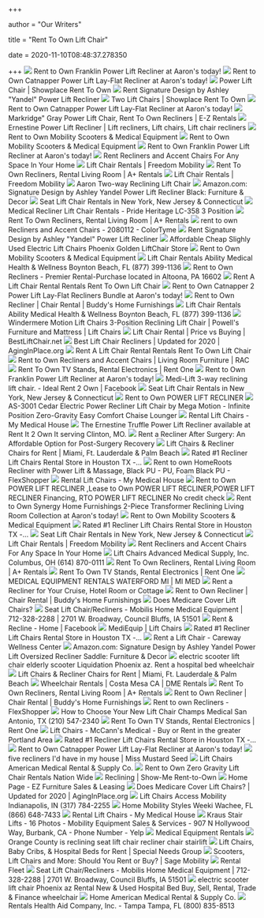 +++
        
author = "Our Writers"
        
title = "Rent To Own Lift Chair"
        
date = 2020-11-10T08:48:37.278350
        
+++
[ ![](https://www.aarons.com/on/demandware.static/-/Sites-aarons_master/default/dw91886448/Furniture/7803PLL_1.jpg)](https://www.aarons.com/on/demandware.static/-/Sites-aarons_master/default/dw91886448/Furniture/7803PLL_1.jpg) Rent to Own Franklin Power Lift Recliner at Aaron's today!
[ ![](https://www.aarons.com/on/demandware.static/-/Sites-aarons_master/default/dw2216f82c/Furniture/7803JIC_01.jpg)](https://www.aarons.com/on/demandware.static/-/Sites-aarons_master/default/dw2216f82c/Furniture/7803JIC_01.jpg) Rent to Own Catnapper Power Lift Lay-Flat Recliner at Aaron's today!
[ ![](https://www.showplacerents.com/products/images/10900-12.jpg)](https://www.showplacerents.com/products/images/10900-12.jpg) Power Lift Chair | Showplace Rent To Own
[ ![](https://ik.imagekit.io/rac/medias/100023960-01.jpg?context=bWFzdGVyfGltYWdlc3wyMjYwNTk2fGltYWdlL2pwZWd8c3lzLW1hc3Rlci9pbWFnZXMvaDg0L2g5MS85MzkzMDE5NTUxNzc0LzEwMDAyMzk2MF8wMS5qcGd8ODNlYjg5MWQyNzJhNWJhOTBlYmNlZjljNjkwNjAwMGFhNTY4ZTRlNDAzOTUxZDA5YTEyY2ZmYzU5OTM4OGUwYg&alt=Signature-Design-by-Ashley-Yandel-Power-Recliner--Room-View&tr=w-286,h-190,cm-pad_resize)](https://ik.imagekit.io/rac/medias/100023960-01.jpg?context=bWFzdGVyfGltYWdlc3wyMjYwNTk2fGltYWdlL2pwZWd8c3lzLW1hc3Rlci9pbWFnZXMvaDg0L2g5MS85MzkzMDE5NTUxNzc0LzEwMDAyMzk2MF8wMS5qcGd8ODNlYjg5MWQyNzJhNWJhOTBlYmNlZjljNjkwNjAwMGFhNTY4ZTRlNDAzOTUxZDA5YTEyY2ZmYzU5OTM4OGUwYg&alt=Signature-Design-by-Ashley-Yandel-Power-Recliner--Room-View&tr=w-286,h-190,cm-pad_resize) Rent Signature Design by Ashley "Yandel" Power Lift Recliner
[ ![](https://www.showplacerents.com/products/images/97601-12X2.jpg)](https://www.showplacerents.com/products/images/97601-12X2.jpg) Two Lift Chairs | Showplace Rent To Own
[ ![](https://www.aarons.com/dw/image/v2/BBZS_PRD/on/demandware.static/-/Sites-aarons_master/default/dw66c74a68/Furniture/7803JIC_02.jpg?sw=1350&sh=1000&sm=fit)](https://www.aarons.com/dw/image/v2/BBZS_PRD/on/demandware.static/-/Sites-aarons_master/default/dw66c74a68/Furniture/7803JIC_02.jpg?sw=1350&sh=1000&sm=fit) Rent to Own Catnapper Power Lift Lay-Flat Recliner at Aaron's today!
[ ![](https://shopezrentals.com/storage/app/uploads/public/5f5/e35/137/thumb_21784_800_640_0_0_auto.png)](https://shopezrentals.com/storage/app/uploads/public/5f5/e35/137/thumb_21784_800_640_0_0_auto.png) Markridge" Gray Power Lift Chair, Rent To Own Recliners | E-Z Rentals
[ ![](https://i.pinimg.com/originals/71/94/dd/7194dd56fad5f24726f7b1cf54f5dba8.jpg)](https://i.pinimg.com/originals/71/94/dd/7194dd56fad5f24726f7b1cf54f5dba8.jpg) Ernestine Power Lift Recliner | Lift recliners, Lift chairs, Lift chair  recliners
[ ![](https://cdn1.rentorlandoscooters.com/wp-content/uploads/The-Siesta-Recliner-Lift-Chair-300x300.jpg)](https://cdn1.rentorlandoscooters.com/wp-content/uploads/The-Siesta-Recliner-Lift-Chair-300x300.jpg) Rent to Own Mobility Scooters & Medical Equipment
[ ![](https://cdn1.rentorlandoscooters.com/wp-content/uploads/Capri-Recliner-Chair-1-300x300.jpg)](https://cdn1.rentorlandoscooters.com/wp-content/uploads/Capri-Recliner-Chair-1-300x300.jpg) Rent to Own Mobility Scooters & Medical Equipment
[ ![](https://www.aarons.com/dw/image/v2/BBZS_PRD/on/demandware.static/-/Sites-aarons_master/default/dw49f32aeb/Furniture/7803PLL.jpg?sw=1350&sh=1000&sm=fit)](https://www.aarons.com/dw/image/v2/BBZS_PRD/on/demandware.static/-/Sites-aarons_master/default/dw49f32aeb/Furniture/7803PLL.jpg?sw=1350&sh=1000&sm=fit) Rent to Own Franklin Power Lift Recliner at Aaron's today!
[ ![](https://ik.imagekit.io/rac/medias/RTORC-image-1.jpg?context=bWFzdGVyfHJvb3R8MzA2Mzl8aW1hZ2UvanBlZ3xzeXMtbWFzdGVyL3Jvb3QvaDZhL2hmZS84Nzk3ODE3MzcyNzAyL1JUT1JDX2ltYWdlXzEuanBnfGNkMjJiMzQ0MjhhNjAxZjU3MzczMDI5YjQyNzdhN2RmMjE5OTU4ZmMyYzc1YzhjOTdkODU5ODEwNzc4Y2FiYmY)](https://ik.imagekit.io/rac/medias/RTORC-image-1.jpg?context=bWFzdGVyfHJvb3R8MzA2Mzl8aW1hZ2UvanBlZ3xzeXMtbWFzdGVyL3Jvb3QvaDZhL2hmZS84Nzk3ODE3MzcyNzAyL1JUT1JDX2ltYWdlXzEuanBnfGNkMjJiMzQ0MjhhNjAxZjU3MzczMDI5YjQyNzdhN2RmMjE5OTU4ZmMyYzc1YzhjOTdkODU5ODEwNzc4Y2FiYmY) Rent Recliners and Accent Chairs For Any Space In Your Home
[ ![](https://www.freedommobilitysolutions.com/wp-content/uploads/2014/09/reclining-lift-chair-1-300x283.jpg)](https://www.freedommobilitysolutions.com/wp-content/uploads/2014/09/reclining-lift-chair-1-300x283.jpg) Lift Chair Rentals | Freedom Mobility
[ ![](https://shopaplusrentals.com/storage/app/uploads/public/5f6/0b8/90d/thumb_22385_448_360_0_0_auto.png)](https://shopaplusrentals.com/storage/app/uploads/public/5f6/0b8/90d/thumb_22385_448_360_0_0_auto.png) Rent To Own Recliners, Rental Living Room | A+ Rentals
[ ![](https://www.freedommobilitysolutions.com/wp-content/uploads/2014/09/reclining-lift-chair-5-300x283.jpg)](https://www.freedommobilitysolutions.com/wp-content/uploads/2014/09/reclining-lift-chair-5-300x283.jpg) Lift Chair Rentals | Freedom Mobility
[ ![](https://www.saferwholesale.com/v/vspfiles/photos/MED-3555-2.jpg?v-cache=1360348938)](https://www.saferwholesale.com/v/vspfiles/photos/MED-3555-2.jpg?v-cache=1360348938) Aaron Two-way Reclining Lift Chair
[ ![](https://images-na.ssl-images-amazon.com/images/I/71d9PLGr-cL._AC_SL1500_.jpg)](https://images-na.ssl-images-amazon.com/images/I/71d9PLGr-cL._AC_SL1500_.jpg) Amazon.com: Signature Design by Ashley Yandel Power Lift Recliner Black:  Furniture & Decor
[ ![](https://homepromedical.com/cart/images/products/LC358M_3.jpg)](https://homepromedical.com/cart/images/products/LC358M_3.jpg) Seat Lift Chair Rentals in New York, New Jersey & Connecticut
[ ![](https://atozwheelchairs.com/pub/media/catalog/product/cache/image/450x450/a3b716ea5f8a2de1709c9ded25c109fe/p/o/power-lift-chair-rental-pride-online_3.jpg)](https://atozwheelchairs.com/pub/media/catalog/product/cache/image/450x450/a3b716ea5f8a2de1709c9ded25c109fe/p/o/power-lift-chair-rental-pride-online_3.jpg) Medical Recliner Lift Chair Rentals - Pride Heritage LC-358 3 Position
[ ![](https://shopaplusrentals.com/storage/app/uploads/public/5f6/0b8/d4e/thumb_22387_448_360_0_0_auto.png)](https://shopaplusrentals.com/storage/app/uploads/public/5f6/0b8/d4e/thumb_22387_448_360_0_0_auto.png) Rent To Own Recliners, Rental Living Room | A+ Rentals
[ ![](https://www.colortyme.com/images/stories/virtuemart/product/ashley_samir%20power%20lift%20recliner_2080112.jpg)](https://www.colortyme.com/images/stories/virtuemart/product/ashley_samir%20power%20lift%20recliner_2080112.jpg) rent to own Recliners and Accent Chairs - 2080112 - ColorTyme
[ ![](https://ik.imagekit.io/rac/medias/100023960-05-300.jpg?context=bWFzdGVyfGltYWdlc3wxMTM4NHxpbWFnZS9qcGVnfHN5cy1tYXN0ZXIvaW1hZ2VzL2hiYy9oNjgvOTM3NjAyNjkxODk0Mi8xMDAwMjM5NjBfMDVfMzAwLmpwZ3wwYzg3MjgzMzExZjRjZWU5MWVhNWNmYzQ1YjcyOTFiNDRlMDRjMmJkNWY0MTcxMzhkMjhjZTk4MTdhZGNjZWFm&alt=Signature-Design-by-Ashley-Yandel-Power-Lift-Recliner--Lift-View&tr=w-1004,h-668,cm-pad_resize)](https://ik.imagekit.io/rac/medias/100023960-05-300.jpg?context=bWFzdGVyfGltYWdlc3wxMTM4NHxpbWFnZS9qcGVnfHN5cy1tYXN0ZXIvaW1hZ2VzL2hiYy9oNjgvOTM3NjAyNjkxODk0Mi8xMDAwMjM5NjBfMDVfMzAwLmpwZ3wwYzg3MjgzMzExZjRjZWU5MWVhNWNmYzQ1YjcyOTFiNDRlMDRjMmJkNWY0MTcxMzhkMjhjZTk4MTdhZGNjZWFm&alt=Signature-Design-by-Ashley-Yandel-Power-Lift-Recliner--Lift-View&tr=w-1004,h-668,cm-pad_resize) Rent Signature Design by Ashley "Yandel" Power Lift Recliner
[ ![](http://www.aamcare-electropedic.com/Used-Electric-Lift-Chairs.jpg)](http://www.aamcare-electropedic.com/Used-Electric-Lift-Chairs.jpg) Affordable Cheap Slighly Used Electric Lift Chairs Phoenix Golden LiftChair  Store
[ ![](https://cdn1.rentorlandoscooters.com/wp-content/uploads/Space-Saver-SmallMedium-Recliner-Lift-Chair-hazzlenut-2-300x300.jpg)](https://cdn1.rentorlandoscooters.com/wp-content/uploads/Space-Saver-SmallMedium-Recliner-Lift-Chair-hazzlenut-2-300x300.jpg) Rent to Own Mobility Scooters & Medical Equipment
[ ![](https://cdnmedia.endeavorsuite.com/images/organizations/7f3f3704-c00a-4696-b76d-acc6eb129844/siteimages/rentals/liftchairs2a.jpg?v=1527083146834?v=20191007165047)](https://cdnmedia.endeavorsuite.com/images/organizations/7f3f3704-c00a-4696-b76d-acc6eb129844/siteimages/rentals/liftchairs2a.jpg?v=1527083146834?v=20191007165047) Lift Chair Rentals Ability Medical Health & Wellness Boynton Beach, FL  (877) 399-1136
[ ![](https://www.altoonapremier.com/DesktopModules/MasterCatImageMapper_v2/ImageMap_v2/User/ImageHandler.ashx?id=1581757)](https://www.altoonapremier.com/DesktopModules/MasterCatImageMapper_v2/ImageMap_v2/User/ImageHandler.ashx?id=1581757) Rent to Own Recliners - Premier Rental-Purchase located in Altoona, PA 16602
[ ![](http://www.bradfordmedicalsupply.com/productimages/goldentechnologies/liftchairs/comforterseries/cloud2.jpg)](http://www.bradfordmedicalsupply.com/productimages/goldentechnologies/liftchairs/comforterseries/cloud2.jpg) Rent A Lift Chair Rental Rentals Rent To Own Lift Chair
[ ![](https://www.aarons.com/on/demandware.static/-/Sites-aarons_master/default/dwc866146f/Furniture/G100883_01.jpg)](https://www.aarons.com/on/demandware.static/-/Sites-aarons_master/default/dwc866146f/Furniture/G100883_01.jpg) Rent to Own Catnapper 2 Power Lift Lay-Flat Recliners Bundle at Aaron's  today!
[ ![](https://www.buddyrents.com/media/catalog/product/cache/1/small_image/295x/040ec09b1e35df139433887a97daa66f/1/0/103763_3000x2678.jpg)](https://www.buddyrents.com/media/catalog/product/cache/1/small_image/295x/040ec09b1e35df139433887a97daa66f/1/0/103763_3000x2678.jpg) Rent to Own Recliner | Chair Rental | Buddy's Home Furnishings
[ ![](https://cdnmedia.endeavorsuite.com/images/organizations/7f3f3704-c00a-4696-b76d-acc6eb129844/siteimages/rentals/liftchairs1a.jpg?v=1527083146834?v=20191007165047)](https://cdnmedia.endeavorsuite.com/images/organizations/7f3f3704-c00a-4696-b76d-acc6eb129844/siteimages/rentals/liftchairs1a.jpg?v=1527083146834?v=20191007165047) Lift Chair Rentals Ability Medical Health & Wellness Boynton Beach, FL  (877) 399-1136
[ ![](https://images.furnituredealer.net/img/products%2Fmega_motion%2Fcolor%2Flift%20chairs%20br_as-4001%20hunter-b0.jpg)](https://images.furnituredealer.net/img/products%2Fmega_motion%2Fcolor%2Flift%20chairs%20br_as-4001%20hunter-b0.jpg) Windermere Motion Lift Chairs 3-Position Reclining Lift Chair | Powell's  Furniture and Mattress | Lift Chairs
[ ![](https://bestliftchair.net/wp-content/uploads/Windmere-FC-101-300x300.gif)](https://bestliftchair.net/wp-content/uploads/Windmere-FC-101-300x300.gif) Lift Chair Rental | Price vs Buying | BestLiftChair.net
[ ![](https://m.media-amazon.com/images/I/41XrsdMt-+L.jpg)](https://m.media-amazon.com/images/I/41XrsdMt-+L.jpg) Best Lift Chair Recliners | Updated for 2020 | AgingInPlace.org
[ ![](http://www.bradfordmedicalsupply.com/productimages/goldentechnologies/liftchairs/maxicomfortseries/MaxiComfort-medium.jpg)](http://www.bradfordmedicalsupply.com/productimages/goldentechnologies/liftchairs/maxicomfortseries/MaxiComfort-medium.jpg) Rent A Lift Chair Rental Rentals Rent To Own Lift Chair
[ ![](https://ik.imagekit.io/rac/medias/100026869-01.jpg?context=bWFzdGVyfGltYWdlc3wxODAyMTgwfGltYWdlL2pwZWd8c3lzLW1hc3Rlci9pbWFnZXMvaDM4L2g3My85MzkyNzM3NDE5Mjk0LzEwMDAyNjg2OV8wMS5qcGd8NTJkYTE3MmMzZjRjYmMyOTQyODZjMDVlYzJhN2EwNDVlZjA0ODY1NjZlMjU5ZWQ4NTI3NzQ3NmRlOGZkYWNhZQ&alt=Signature-Design-by-Ashley-Drakestone-Autumn-Heat-and-Massage-Rocker-Recliner--Room-View&tr=w-315,h-210,cm-pad_resize)](https://ik.imagekit.io/rac/medias/100026869-01.jpg?context=bWFzdGVyfGltYWdlc3wxODAyMTgwfGltYWdlL2pwZWd8c3lzLW1hc3Rlci9pbWFnZXMvaDM4L2g3My85MzkyNzM3NDE5Mjk0LzEwMDAyNjg2OV8wMS5qcGd8NTJkYTE3MmMzZjRjYmMyOTQyODZjMDVlYzJhN2EwNDVlZjA0ODY1NjZlMjU5ZWQ4NTI3NzQ3NmRlOGZkYWNhZQ&alt=Signature-Design-by-Ashley-Drakestone-Autumn-Heat-and-Massage-Rocker-Recliner--Room-View&tr=w-315,h-210,cm-pad_resize) Rent to Own Recliners and Accent Chairs | Living Room Furniture | RAC
[ ![](https://shoprentone.com/storage/app/uploads/public/5ef/357/bc9/thumb_2740_255_255_0_0_auto.jpg)](https://shoprentone.com/storage/app/uploads/public/5ef/357/bc9/thumb_2740_255_255_0_0_auto.jpg) Rent To Own TV Stands, Rental Electronics | Rent One
[ ![](https://www.aarons.com/dw/image/v2/BBZS_PRD/on/demandware.static/-/Sites-aarons_master/default/dwe6e8c1ae/Furniture/7803PLL_2.jpg?sw=1350&sh=1000&sm=fit)](https://www.aarons.com/dw/image/v2/BBZS_PRD/on/demandware.static/-/Sites-aarons_master/default/dwe6e8c1ae/Furniture/7803PLL_2.jpg?sw=1350&sh=1000&sm=fit) Rent to Own Franklin Power Lift Recliner at Aaron's today!
[ ![](https://lookaside.fbsbx.com/lookaside/crawler/media/?media_id=624960554215779)](https://lookaside.fbsbx.com/lookaside/crawler/media/?media_id=624960554215779) Medi-Lift 3-way reclining lift chair. - Ideal Rent 2 Own | Facebook
[ ![](https://homepromedical.com/cart/images/products/2050_Assist-A-Tray_under_Lift-Chair.jpg)](https://homepromedical.com/cart/images/products/2050_Assist-A-Tray_under_Lift-Chair.jpg) Seat Lift Chair Rentals in New York, New Jersey & Connecticut
[ ![](http://assets.coastercic.com/productpictures/600416/1x550.jpg)](http://assets.coastercic.com/productpictures/600416/1x550.jpg) Rent to Own POWER LIFT RECLINER
[ ![](https://www.vitalitywebb.com/backstore/Mega_Motion/pics/AS-3001-chair-Blue.jpg)](https://www.vitalitywebb.com/backstore/Mega_Motion/pics/AS-3001-chair-Blue.jpg) AS-3001 Cedar Electric Power Recliner Lift Chair by Mega Motion - Infinite  Position Zero-Gravity Easy Comfort Chaise Lounger
[ ![](https://cdn.shopify.com/s/files/1/0255/8862/9557/collections/rental-lift-chairs_600x.png?v=1593636600)](https://cdn.shopify.com/s/files/1/0255/8862/9557/collections/rental-lift-chairs_600x.png?v=1593636600) Rental Lift Chairs - My Medical House
[ ![](https://cdn11.bigcommerce.com/s-vj8hvmf1kg/images/stencil/1280x1280/products/423/822/97602-12-UP__21083.1574874808.jpg?c=2)](https://cdn11.bigcommerce.com/s-vj8hvmf1kg/images/stencil/1280x1280/products/423/822/97602-12-UP__21083.1574874808.jpg?c=2) The Ernestine Truffle Power Lift Recliner available at Rent It 2 Own It  serving Clinton, MO.
[ ![](https://i1.wp.com/williamslifts.com/wp-content/uploads/2017/03/sofa-575774_640.png?fit=640%2C483&ssl=1&resize=1280%2C720)](https://i1.wp.com/williamslifts.com/wp-content/uploads/2017/03/sofa-575774_640.png?fit=640%2C483&ssl=1&resize=1280%2C720) Rent a Recliner After Surgery: An Affordable Option for Post-Surgery  Recovery
[ ![](https://www.familyrentals.com/wp-content/uploads/2015/03/LC358-324x324.jpg)](https://www.familyrentals.com/wp-content/uploads/2015/03/LC358-324x324.jpg) Lift Chairs & Recliner Chairs for Rent | Miami, Ft. Lauderdale & Palm Beach
[ ![](https://ecaremedicalsupplies.com/assets/pictures/product-template/lift-chair-banner-min.jpg)](https://ecaremedicalsupplies.com/assets/pictures/product-template/lift-chair-banner-min.jpg) Rated #1 Recliner Lift Chairs Rental Store in Houston TX -...
[ ![](https://images.flexshopper.xyz/385x385/product-beta-images/6e9bb375-4967-405b-919a-338f3cb734e6.jpeg)](https://images.flexshopper.xyz/385x385/product-beta-images/6e9bb375-4967-405b-919a-338f3cb734e6.jpeg) Rent to own HomeRoots Recliner with Power Lift & Massage, Black PU - PU,  Foam Black PU - FlexShopper
[ ![](https://cdn.shopify.com/s/files/1/0255/8862/9557/files/Lift_Chair_Rental_1600x.jpg?v=1597177827)](https://cdn.shopify.com/s/files/1/0255/8862/9557/files/Lift_Chair_Rental_1600x.jpg?v=1597177827) Rental Lift Chairs - My Medical House
[ ![](http://assets.coastercic.com/productpictures/600416/2x550.jpg)](http://assets.coastercic.com/productpictures/600416/2x550.jpg) Rent to Own POWER LIFT RECLINER ,Lease to Own POWER LIFT RECLINER,POWER LIFT  RECLINER Financing, RTO POWER LIFT RECLINER No credit check
[ ![](https://www.aarons.com/dw/image/v2/BBZS_PRD/on/demandware.static/-/Sites-aarons_master/default/dw5d9bd793/Furniture/G100013_01.jpg?sw=1350&sh=1000&sm=fit)](https://www.aarons.com/dw/image/v2/BBZS_PRD/on/demandware.static/-/Sites-aarons_master/default/dw5d9bd793/Furniture/G100013_01.jpg?sw=1350&sh=1000&sm=fit) Rent to Own Synergy Home Furnishings 2-Piece Transformer Reclining Living  Room Collection at Aaron's today!
[ ![](https://cdn1.rentorlandoscooters.com/wp-content/uploads/Space-Saver-2-Position-Lift-Chair-Power-Recliner-grey-300x300.jpg)](https://cdn1.rentorlandoscooters.com/wp-content/uploads/Space-Saver-2-Position-Lift-Chair-Power-Recliner-grey-300x300.jpg) Rent to Own Mobility Scooters & Medical Equipment
[ ![](https://ecaremedicalsupplies.com/products/chairs/recliner-lift-chairs/images/140010049.jpg)](https://ecaremedicalsupplies.com/products/chairs/recliner-lift-chairs/images/140010049.jpg) Rated #1 Recliner Lift Chairs Rental Store in Houston TX -...
[ ![](https://homepromedical.com/cart/images/categories/LC_PositionsChart_Blue.png)](https://homepromedical.com/cart/images/categories/LC_PositionsChart_Blue.png) Seat Lift Chair Rentals in New York, New Jersey & Connecticut
[ ![](https://www.freedommobilitysolutions.com/wp-content/uploads/2014/09/reclining-lift-chair-2-300x283.jpg)](https://www.freedommobilitysolutions.com/wp-content/uploads/2014/09/reclining-lift-chair-2-300x283.jpg) Lift Chair Rentals | Freedom Mobility
[ ![](https://ik.imagekit.io/rac/medias/RTORC-image-3.jpg?context=bWFzdGVyfHJvb3R8MzA2NDZ8aW1hZ2UvanBlZ3xzeXMtbWFzdGVyL3Jvb3QvaDg2L2hmYi84Nzk3ODE3NTAzNzc0L1JUT1JDX2ltYWdlXzMuanBnfGRlNjg4NTMxYmVjYTY2MzA3NDljMzFhNjkzYjRkMGM2ODQzYTc3MjQ4OGY5ZGY2YjhhYzA2YmEyNGI5OTRhNTI)](https://ik.imagekit.io/rac/medias/RTORC-image-3.jpg?context=bWFzdGVyfHJvb3R8MzA2NDZ8aW1hZ2UvanBlZ3xzeXMtbWFzdGVyL3Jvb3QvaDg2L2hmYi84Nzk3ODE3NTAzNzc0L1JUT1JDX2ltYWdlXzMuanBnfGRlNjg4NTMxYmVjYTY2MzA3NDljMzFhNjkzYjRkMGM2ODQzYTc3MjQ4OGY5ZGY2YjhhYzA2YmEyNGI5OTRhNTI) Rent Recliners and Accent Chairs For Any Space In Your Home
[ ![](https://cdnmedia.endeavorsuite.com/images/ThumbGenerator/Thumb.aspx?img=//cdnmedia.endeavorsuite.com/images/organizations/000cb57d-ab84-4c02-bb15-a263597d149e/JamesHandsOut-ComforterChairs-SellingCenter.jpg&v=1578073766814&mw=730&mh=410&f=1?v=20200302185437)](https://cdnmedia.endeavorsuite.com/images/ThumbGenerator/Thumb.aspx?img=//cdnmedia.endeavorsuite.com/images/organizations/000cb57d-ab84-4c02-bb15-a263597d149e/JamesHandsOut-ComforterChairs-SellingCenter.jpg&v=1578073766814&mw=730&mh=410&f=1?v=20200302185437) Lift Chairs Advanced Medical Supply, Inc. Columbus, OH (614) 870-0111
[ ![](https://shopaplusrentals.com/storage/app/uploads/public/5f6/0b9/1bd/thumb_22388_448_360_0_0_auto.png)](https://shopaplusrentals.com/storage/app/uploads/public/5f6/0b9/1bd/thumb_22388_448_360_0_0_auto.png) Rent To Own Recliners, Rental Living Room | A+ Rentals
[ ![](https://shoprentone.com/storage/app/uploads/public/5f2/43f/f29/thumb_2876_255_255_0_0_auto.jpg)](https://shoprentone.com/storage/app/uploads/public/5f2/43f/f29/thumb_2876_255_255_0_0_auto.jpg) Rent To Own TV Stands, Rental Electronics | Rent One
[ ![](https://www.mi-med.com/sites/default/files/styles/slide_/public/slide_images/Lift%20Chairs_1.png?itok=0OQrPKjj)](https://www.mi-med.com/sites/default/files/styles/slide_/public/slide_images/Lift%20Chairs_1.png?itok=0OQrPKjj) MEDICAL EQUIPMENT RENTALS WATERFORD MI | MI MED
[ ![](https://www.tripsavvy.com/thmb/EYg69KGh92TYStw4KVc1DhL0B8Q=/2408x2408/smart/filters:no_upscale()/GettyImages-912370824-5c3e4fc0c9e77c000193a590.jpg)](https://www.tripsavvy.com/thmb/EYg69KGh92TYStw4KVc1DhL0B8Q=/2408x2408/smart/filters:no_upscale()/GettyImages-912370824-5c3e4fc0c9e77c000193a590.jpg) Rent a Recliner for Your Cruise, Hotel Room or Cottage
[ ![](https://www.buddyrents.com/media/catalog/product/cache/1/small_image/295x/040ec09b1e35df139433887a97daa66f/1/0/106150_2650x2270.jpg)](https://www.buddyrents.com/media/catalog/product/cache/1/small_image/295x/040ec09b1e35df139433887a97daa66f/1/0/106150_2650x2270.jpg) Rent to Own Recliner | Chair Rental | Buddy's Home Furnishings
[ ![](https://i0.wp.com/post.healthline.com/wp-content/uploads/2020/05/senior_getting_help_to_stand-1296x728-header.jpg?w=1155&h=1528)](https://i0.wp.com/post.healthline.com/wp-content/uploads/2020/05/senior_getting_help_to_stand-1296x728-header.jpg?w=1155&h=1528) Does Medicare Cover Lift Chairs?
[ ![](http://www.mobilismed.com/uploads/6/9/7/0/69706159/1647175212_orig.png)](http://www.mobilismed.com/uploads/6/9/7/0/69706159/1647175212_orig.png) Seat Lift Chair/Recliners - Mobilis Home Medical Equipment | 712-328-2288 |  2701 W. Broadway, Council Bluffs, IA 51501
[ ![](https://lookaside.fbsbx.com/lookaside/crawler/media/?media_id=2315571728550623&get_thumbnail=1)](https://lookaside.fbsbx.com/lookaside/crawler/media/?media_id=2315571728550623&get_thumbnail=1) Rent & Recline - Home | Facebook
[ ![](http://mediequip.net/wp-content/uploads/2020/03/display-8.jpg)](http://mediequip.net/wp-content/uploads/2020/03/display-8.jpg) MediEquip | Lift Chairs
[ ![](https://ecaremedicalsupplies.com/products/chairs/recliner-lift-chairs/images/140010027.jpg)](https://ecaremedicalsupplies.com/products/chairs/recliner-lift-chairs/images/140010027.jpg) Rated #1 Recliner Lift Chairs Rental Store in Houston TX -...
[ ![](https://carewaywellness.com/wp-content/gallery/rentals/liftchair.jpg)](https://carewaywellness.com/wp-content/gallery/rentals/liftchair.jpg) Rent a Lift Chair - Careway Wellness Center
[ ![](https://images-na.ssl-images-amazon.com/images/I/71H1Hwnlx5L._AC_SL1500_.jpg)](https://images-na.ssl-images-amazon.com/images/I/71H1Hwnlx5L._AC_SL1500_.jpg) Amazon.com: Signature Design by Ashley Yandel Power Lift Oversized Recliner  Saddle: Furniture & Decor
[ ![](http://www.latexpedic.com/--Used-Master.jpg)](http://www.latexpedic.com/--Used-Master.jpg) electric scooter lift chair elderly scooter Liquidation Phoenix az. Rent a  hospital bed wheelchair
[ ![](https://www.familyrentals.com/wp-content/uploads/2015/12/recliner_lift_chair_20250x.jpg)](https://www.familyrentals.com/wp-content/uploads/2015/12/recliner_lift_chair_20250x.jpg) Lift Chairs & Recliner Chairs for Rent | Miami, Ft. Lauderdale & Palm Beach
[ ![](https://cdnmedia.endeavorsuite.com/images/organizations/8e63e7ca-7755-4697-abfe-cd75f4249d41/lift-chair.png?v=1543313875680)](https://cdnmedia.endeavorsuite.com/images/organizations/8e63e7ca-7755-4697-abfe-cd75f4249d41/lift-chair.png?v=1543313875680) Wheelchair Rentals | Costa Mesa CA | DME Rentals
[ ![](https://shopaplusrentals.com/storage/app/uploads/public/5f6/0bb/127/thumb_22393_448_360_0_0_auto.png)](https://shopaplusrentals.com/storage/app/uploads/public/5f6/0bb/127/thumb_22393_448_360_0_0_auto.png) Rent To Own Recliners, Rental Living Room | A+ Rentals
[ ![](https://www.buddyrents.com/media/catalog/product/cache/1/small_image/295x/040ec09b1e35df139433887a97daa66f/1/0/103788_3000x2562.jpg)](https://www.buddyrents.com/media/catalog/product/cache/1/small_image/295x/040ec09b1e35df139433887a97daa66f/1/0/103788_3000x2562.jpg) Rent to Own Recliner | Chair Rental | Buddy's Home Furnishings
[ ![](https://images.flexshopper.xyz/200x200/product-beta-images/41ad152e-99c5-4178-a05d-5491b237b954.jpeg)](https://images.flexshopper.xyz/200x200/product-beta-images/41ad152e-99c5-4178-a05d-5491b237b954.jpeg) Rent to own Recliners - FlexShopper
[ ![](https://cdnmedia.endeavorsuite.com/images/ThumbGenerator/Thumb.aspx?img=//cdnmedia.endeavorsuite.com/images/organizations/3807c8df-be33-4d7a-a16e-bbd11b4dd3f0/google.jpg&v=1575957353759&mw=400&mh=220&f=1?v=20200618111230)](https://cdnmedia.endeavorsuite.com/images/ThumbGenerator/Thumb.aspx?img=//cdnmedia.endeavorsuite.com/images/organizations/3807c8df-be33-4d7a-a16e-bbd11b4dd3f0/google.jpg&v=1575957353759&mw=400&mh=220&f=1?v=20200618111230) How to Choose Your New Lift Chair Champs Medical San Antonio, TX (210)  547-2340
[ ![](https://shoprentone.com/storage/app/uploads/public/5ed/164/3d8/thumb_2515_255_255_0_0_auto.jpg)](https://shoprentone.com/storage/app/uploads/public/5ed/164/3d8/thumb_2515_255_255_0_0_auto.jpg) Rent To Own TV Stands, Rental Electronics | Rent One
[ ![](https://mccannsmedical.com/wp-content/uploads/2018/09/PR501S23Admiral-324x324.jpg)](https://mccannsmedical.com/wp-content/uploads/2018/09/PR501S23Admiral-324x324.jpg) Lift Chairs - McCann's Medical - Buy or Rent in the greater Portland Area
[ ![](https://ecaremedicalsupplies.com/products/chairs/recliner-lift-chairs/images/140010050.jpg)](https://ecaremedicalsupplies.com/products/chairs/recliner-lift-chairs/images/140010050.jpg) Rated #1 Recliner Lift Chairs Rental Store in Houston TX -...
[ ![](https://www.aarons.com/dw/image/v2/BBZS_PRD/on/demandware.static/-/Sites-aarons_master/default/dw575076e2/Furniture/7803JIC_04.jpg?sw=1350&sh=1000&sm=fit)](https://www.aarons.com/dw/image/v2/BBZS_PRD/on/demandware.static/-/Sites-aarons_master/default/dw575076e2/Furniture/7803JIC_04.jpg?sw=1350&sh=1000&sm=fit) Rent to Own Catnapper Power Lift Lay-Flat Recliner at Aaron's today!
[ ![](https://missmustardseed.com/wp-content/uploads/1549586065recliner-Collage.jpg)](https://missmustardseed.com/wp-content/uploads/1549586065recliner-Collage.jpg) five recliners I'd have in my house | Miss Mustard Seed
[ ![](https://cdnmedia.endeavorsuite.com/images/organizations/42d545ee-d7b6-48b2-82d0-f45b2f697bdf/Lift%20Chairs.jpg?v=1441626283638?v=20191022103727)](https://cdnmedia.endeavorsuite.com/images/organizations/42d545ee-d7b6-48b2-82d0-f45b2f697bdf/Lift%20Chairs.jpg?v=1441626283638?v=20191022103727) Lift Chairs American Medical Rental & Supply Co.
[ ![](http://www.bradfordmedicalsupply.com/productimages/Stander/3-assistatray_3.jpg)](http://www.bradfordmedicalsupply.com/productimages/Stander/3-assistatray_3.jpg) Rent to Own Zero Gravity Lift Chair Rentals Nation Wide
[ ![](https://www.showme-rto.com/sites/default/files/styles/uc_product_full/public/97601-12-OPEN.jpg?itok=qmAOaFB7)](https://www.showme-rto.com/sites/default/files/styles/uc_product_full/public/97601-12-OPEN.jpg?itok=qmAOaFB7) Reclining | Show-Me Rent-to-Own
[ ![](https://itsallez.com/wp-content/uploads/2020/10/fall-facebook-banner-2020.jpg)](https://itsallez.com/wp-content/uploads/2020/10/fall-facebook-banner-2020.jpg) Home Page - EZ Furniture Sales & Leasing
[ ![](https://aginginplace.org/wp-content/uploads/2018/10/lift-chair-recliners.jpg)](https://aginginplace.org/wp-content/uploads/2018/10/lift-chair-recliners.jpg) Does Medicare Cover Lift Chairs? | Updated for 2020 | AgingInPlace.org
[ ![](https://cdnmedia.endeavorsuite.com/images/ThumbGenerator/Thumb.aspx?img=http%3A%2F%2Fcdnmedia.endeavorsuite.com%2Fimages%2Forganizations%2Fd1b09f42-78c1-4c35-82ae-47919ce5222c%2FLIFT+CHAIRS%2Fgolden.jpg&v=1534533159705?v=20200529130552&w=1500)](https://cdnmedia.endeavorsuite.com/images/ThumbGenerator/Thumb.aspx?img=http%3A%2F%2Fcdnmedia.endeavorsuite.com%2Fimages%2Forganizations%2Fd1b09f42-78c1-4c35-82ae-47919ce5222c%2FLIFT+CHAIRS%2Fgolden.jpg&v=1534533159705?v=20200529130552&w=1500) Lift Chairs Access Mobility Indianapolis, IN (317) 784-2255
[ ![](https://cdnmedia.endeavorsuite.com/images/corporate/webdesign/merchslides/liftchairs/ef4f7890-1b75-4540-9f65-6cbc3759519f.jpg)](https://cdnmedia.endeavorsuite.com/images/corporate/webdesign/merchslides/liftchairs/ef4f7890-1b75-4540-9f65-6cbc3759519f.jpg) Home Mobility Styles Weeki Wachee, FL (866) 648-7433
[ ![](https://cdn.shopify.com/s/files/1/0255/8862/9557/files/Infinite_Position_Lift_Chair_LC-525IM_1600x.jpg?v=1590406978)](https://cdn.shopify.com/s/files/1/0255/8862/9557/files/Infinite_Position_Lift_Chair_LC-525IM_1600x.jpg?v=1590406978) Rental Lift Chairs - My Medical House
[ ![](https://s3-media0.fl.yelpcdn.com/bphoto/Fo5GTGVxhBvNWVdpb93N7A/ls.jpg)](https://s3-media0.fl.yelpcdn.com/bphoto/Fo5GTGVxhBvNWVdpb93N7A/ls.jpg) Kraus Stair Lifts - 16 Photos - Mobility Equipment Sales & Services - 907 N  Hollywood Way, Burbank, CA - Phone Number - Yelp
[ ![](https://cdn.shopify.com/s/files/1/0404/4315/0497/products/medical-supplies-lift-chair-single-motor_265x265.jpg?v=1595612243)](https://cdn.shopify.com/s/files/1/0404/4315/0497/products/medical-supplies-lift-chair-single-motor_265x265.jpg?v=1595612243) Medical Equipment Rentals
[ ![](https://www.electropedic.com/1301.jpg)](https://www.electropedic.com/1301.jpg) Orange County is reclining seat lift chair recliner chair stairlift
[ ![](https://www.specialneedsatsea.com/wp-content/uploads/2020/09/Pride-Lift-Chair..Small_-300x248.jpg)](https://www.specialneedsatsea.com/wp-content/uploads/2020/09/Pride-Lift-Chair..Small_-300x248.jpg) Lift Chairs, Baby Cribs, & Hospital Beds for Rent | Special Needs Group
[ ![](http://www.sagemobility.com/wp-content/uploads/scooter_powerchair_rentals.jpg)](http://www.sagemobility.com/wp-content/uploads/scooter_powerchair_rentals.jpg) Scooters, Lift Chairs and More: Should You Rent or Buy? | Sage Mobility
[ ![](http://nebula.wsimg.com/9b67dd9e427fd897c0f850084ecd46ee?AccessKeyId=E0C48B623E8EDA20811E&disposition=0&alloworigin=1)](http://nebula.wsimg.com/9b67dd9e427fd897c0f850084ecd46ee?AccessKeyId=E0C48B623E8EDA20811E&disposition=0&alloworigin=1) Rental Fleet
[ ![](http://www.mobilismed.com/uploads/6/9/7/0/69706159/3437695.jpg?377)](http://www.mobilismed.com/uploads/6/9/7/0/69706159/3437695.jpg?377) Seat Lift Chair/Recliners - Mobilis Home Medical Equipment | 712-328-2288 |  2701 W. Broadway, Council Bluffs, IA 51501
[ ![](https://www.electropedic.com/--used-adjustable-beds.jpg)](https://www.electropedic.com/--used-adjustable-beds.jpg) electric scooter lift chair Phoenix az Rental New & Used Hospital Bed Buy,  Sell, Rental, Trade & Finance wheelchair
[ ![](https://cdnmedia.endeavorsuite.com/images/corporate/webdesign/merchslides/liftchairs/56764c33-22c8-4460-9e59-cfe02a320474.jpg)](https://cdnmedia.endeavorsuite.com/images/corporate/webdesign/merchslides/liftchairs/56764c33-22c8-4460-9e59-cfe02a320474.jpg) Home American Medical Rental & Supply Co.
[ ![](https://www.rentittoday.com/cmsAdmin/uploads/thumb/lift-chair-recliner_013.jpg)](https://www.rentittoday.com/cmsAdmin/uploads/thumb/lift-chair-recliner_013.jpg) Rentals Health Aid Company, Inc. - Tampa Tampa, FL (800) 835-8513
